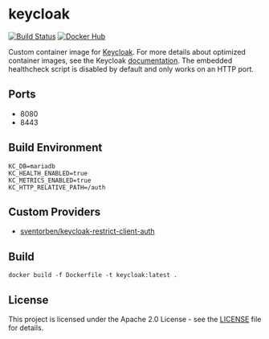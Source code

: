 # keycloak

[![Build Status](https://drone.owncloud.com/api/badges/owncloud-ops/keycloak/status.svg)](https://drone.owncloud.com/owncloud-ops/keycloak/)
[![Docker Hub](https://img.shields.io/badge/docker-latest-blue.svg?logo=docker&logoColor=white)](https://hub.docker.com/r/owncloudops/keycloak)

Custom container image for [Keycloak](https://www.keycloak.org/). For more details about optimized container images, see the Keycloak [documentation](https://www.keycloak.org/server/containers). The embedded healthcheck script is disabled by default and only works on an HTTP port.

## Ports

- 8080
- 8443

## Build Environment

```Shell
KC_DB=mariadb
KC_HEALTH_ENABLED=true
KC_METRICS_ENABLED=true
KC_HTTP_RELATIVE_PATH=/auth
```

## Custom Providers

- [sventorben/keycloak-restrict-client-auth](https://github.com/sventorben/keycloak-restrict-client-auth)

## Build

```Shell
docker build -f Dockerfile -t keycloak:latest .
```

## License

This project is licensed under the Apache 2.0 License - see the [LICENSE](https://github.com/owncloud-ops/keycloak/blob/main/LICENSE) file for details.
